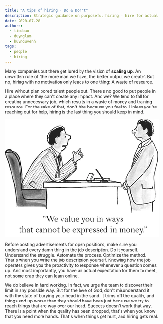 ```yaml
---
title: "A tips of hiring - Do & Don't"
description: Strategic guidance on purposeful hiring - hire for actual needs rather than scaling, understand the role deeply before posting a job, and recognize when additional help is truly needed to maintain quality.
date: 2020-07-28
authors:
  - tieubao
  - duynglam
  - huynguyenh
tags:
  - people
  - hiring
---
```


Many companies out there get lured by the vision of **scaling up**. An unwritten rule of 'the more man we have, the better output we create'. But no, hiring with no motivation only leads to one thing: A waste of resource.

Hire without plan bored talent people out. There's no good to put people in a place where they can't create any impact. And we? We tend to fall for creating unnecessary job, which results in a waste of money and training resource. For the sake of that, don't hire because you feel to.
Unless you're reaching out for help, hiring is the last thing you should keep in mind.

![](assets/a-tips-of-hiring-dont_da9b94aa8e48a237d59aebc14e95e07d_md5.webp)

Before posting advertisements for open positions, make sure you understand every damn thing in the job description. Do it yourself. Understand the struggle. Automate the process. Optimize the method.
That's when you write the job description yourself. Knowing how the job operates gives you the proactivity to response whenever a question comes up. And most importantly, you have an actual expectation for them to meet, not some crap they can learn online.

We do believe in hard working. In fact, we urge the team to discover their limit in any possible way. But for the love of God, don't misunderstand it with the state of burying your head in the sand. It trims off the quality, and things end up worse than they should have been just because we try to reach things that are way over our head. Success doesn't work that way.
There is a point when the quality has been dropped, that's when you know that you need more hands. That's when things get hurt, and hiring gets real.
